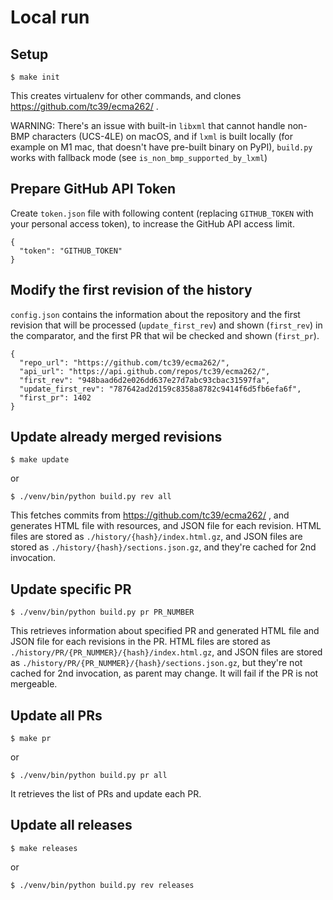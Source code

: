 # Local run

## Setup

```
$ make init
```

This creates virtualenv for other commands, and clones https://github.com/tc39/ecma262/ .

WARNING: There's an issue with built-in `libxml` that cannot handle non-BMP characters (UCS-4LE) on macOS, and if `lxml` is built locally (for example on M1 mac, that doesn't have pre-built binary on PyPI), `build.py` works with fallback mode (see `is_non_bmp_supported_by_lxml`)

## Prepare GitHub API Token

Create `token.json` file with following content (replacing `GITHUB_TOKEN` with your personal access token), to increase the GitHub API access limit.

```
{
  "token": "GITHUB_TOKEN"
}
```

## Modify the first revision of the history

`config.json` contains the information about the repository and the first revision that will be processed (`update_first_rev`) and shown (`first_rev`) in the comparator, and the first PR that wil be checked and shown (`first_pr`).

```
{
  "repo_url": "https://github.com/tc39/ecma262/",
  "api_url": "https://api.github.com/repos/tc39/ecma262/",
  "first_rev": "948baad6d2e026dd637e27d7abc93cbac31597fa",
  "update_first_rev": "787642ad2d159c8358a8782c9414f6d5fb6efa6f",
  "first_pr": 1402
}
```

## Update already merged revisions

```
$ make update
```

or 

```
$ ./venv/bin/python build.py rev all
```

This fetches commits from https://github.com/tc39/ecma262/ , and generates HTML file with resources, and JSON file for each revision.
HTML files are stored as `./history/{hash}/index.html.gz`, and JSON files are stored as `./history/{hash}/sections.json.gz`, and they're cached for 2nd invocation.

## Update specific PR

```
$ ./venv/bin/python build.py pr PR_NUMBER
```

This retrieves information about specified PR and generated HTML file and JSON file for each revisions in the PR.
HTML files are stored as `./history/PR/{PR_NUMMER}/{hash}/index.html.gz`, and JSON files are stored as `./history/PR/{PR_NUMMER}/{hash}/sections.json.gz`, but they're not cached for 2nd invocation, as parent may change.
It will fail if the PR is not mergeable.

## Update all PRs

```
$ make pr
```

or 

```
$ ./venv/bin/python build.py pr all
```

It retrieves the list of PRs and update each PR.

## Update all releases

```
$ make releases
```

or 

```
$ ./venv/bin/python build.py rev releases
```
